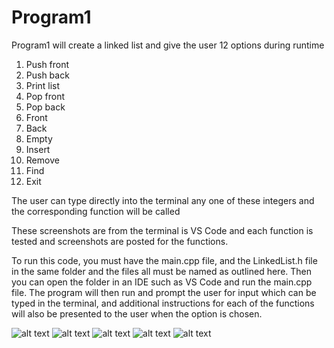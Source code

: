 # Program1

Program1 will create a linked list and give the user 12 options during runtime
1) Push front
2) Push back
3) Print list
4) Pop front
5) Pop back
6) Front
7) Back
8) Empty
9) Insert
10) Remove
11) Find
0) Exit

The user can type directly into the terminal any one of these integers and the corresponding function will be called

These screenshots are from the terminal is VS Code and each function is tested and screenshots are posted for the functions.

To run this code, you must have the main.cpp file, and the LinkedList.h file in the same folder and the files all must be named as outlined here. Then you can open the folder in an IDE such as VS Code and run the main.cpp file. The program will then run and prompt the user for input which can be typed in the terminal, and additional instructions for each of the functions will also be presented to the user when the option is chosen.

![alt text](https://github.com/ardhf/Assignment2/Project1/blob/main/s1.png?raw=true)
![alt text](https://github.com/ardhf/Assignment2/Project1/blob/main/s2.png?raw=true)
![alt text](https://github.com/ardhf/Assignment2/Project1/blob/main/s3.png?raw=true)
![alt text](https://github.com/ardhf/Assignment2/Project1/blob/main/s4.png?raw=true)
![alt text](https://github.com/ardhf/Assignment2/Project1/blob/main/s5.png?raw=true)
